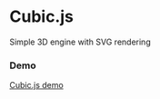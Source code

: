 # Cubic.js
Simple 3D engine with SVG rendering

### Demo
<a href="http://niclasko.github.io/CubicJS">Cubic.js demo</a>